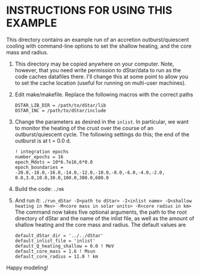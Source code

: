 INSTRUCTIONS FOR USING THIS EXAMPLE
===================================

This directory contains an example run of an accretion outburst/quiescent cooling with command-line options to set the shallow heating, and the core mass and radius.

1.  This directory may be copied anywhere on your computer. Note, however, that you need write permission to dStar/data to run as the code caches datafiles there.  I'll change this at some point to allow you to set the cache location (useful for running on multi-user machines).

2.  Edit make/makefile.  Replace the following macros with the correct paths

        DSTAR_LIB_DIR = /path/to/dStar/lib
        DSTAR_INC = /path/to/dStar/include

3.  Change the parameters as desired in the `inlist`.  In particular, we want to monitor the heating of the crust over the course of an outburst/quiescent cycle. The following settings do this; the end of the outburst is at t = 0.0 d.
    
        ! integration epochs
        number_epochs = 16
        epoch_Mdots = 10*6.7e16,6*0.0
        epoch_boundaries = -20.0,-18.0,-16.0,-14.0,-12.0,-10.0,-8.0,-6.0,-4.0,-2.0, 0.0,3.0,10.0,30.0,100.0,300.0,600.0
    
4.  Build the code: `./mk`
    
5.  And run it: `./run_dStar -D<path to dStar> -I<inlist name> -Q<shallow heating in Mev> -M<core mass in solar units> -R<core radius in km>`
    The command now takes five optional arguments, the path to the root directory of dStar and the name of the inlist file, as well as the amount of shallow heating and the core mass and radius. The default values are
    
        default_dStar_dir = '../../dStar'
        default_inlist_file = 'inlist'
        default_Q_heating_shallow = 0.0 ! MeV
        default_core_mass = 1.6 ! Msun
        default_core_radius = 11.0 ! km

Happy modeling!
